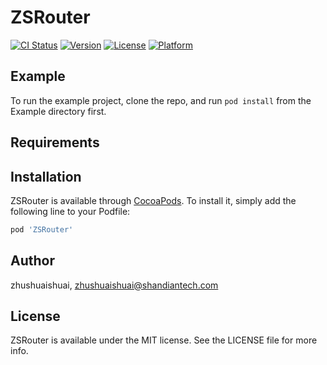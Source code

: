 # ZSRouter

[![CI Status](https://img.shields.io/travis/zhushuaishuai/ZSRouter.svg?style=flat)](https://travis-ci.org/zhushuaishuai/ZSRouter)
[![Version](https://img.shields.io/cocoapods/v/ZSRouter.svg?style=flat)](https://cocoapods.org/pods/ZSRouter)
[![License](https://img.shields.io/cocoapods/l/ZSRouter.svg?style=flat)](https://cocoapods.org/pods/ZSRouter)
[![Platform](https://img.shields.io/cocoapods/p/ZSRouter.svg?style=flat)](https://cocoapods.org/pods/ZSRouter)

## Example

To run the example project, clone the repo, and run `pod install` from the Example directory first.

## Requirements

## Installation

ZSRouter is available through [CocoaPods](https://cocoapods.org). To install
it, simply add the following line to your Podfile:

```ruby
pod 'ZSRouter'
```

## Author

zhushuaishuai, zhushuaishuai@shandiantech.com

## License

ZSRouter is available under the MIT license. See the LICENSE file for more info.
